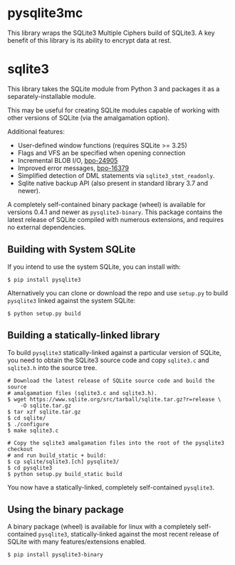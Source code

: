 pysqlite3mc
===========

This library wraps the SQLite3 Multiple Ciphers build of SQLite3. A key benefit
of this library is its ability to encrypt data at rest.

sqlite3
=======

This library takes the SQLite module from Python 3 and packages it as a
separately-installable module.

This may be useful for creating SQLite modules capable of working with other
versions of SQLite (via the amalgamation option).

Additional features:

* User-defined window functions (requires SQLite >= 3.25)
* Flags and VFS an be specified when opening connection
* Incremental BLOB I/O, [bpo-24905](https://github.com/python/cpython/pull/271)
* Improved error messages, [bpo-16379](https://github.com/python/cpython/pull/1108)
* Simplified detection of DML statements via `sqlite3_stmt_readonly`.
* Sqlite native backup API (also present in standard library 3.7 and newer).

A completely self-contained binary package (wheel) is available for versions
0.4.1 and newer as `pysqlite3-binary`. This package contains the latest release
of SQLite compiled with numerous extensions, and requires no external
dependencies.

Building with System SQLite
---------------------------

If you intend to use the system SQLite, you can install with:

```
$ pip install pysqlite3
```

Alternatively you can clone or download the repo and use `setup.py` to
build `pysqlite3` linked against the system SQLite:

```
$ python setup.py build
```

Building a statically-linked library
------------------------------------

To build `pysqlite3` statically-linked against a particular version of SQLite,
you need to obtain the SQLite3 source code and copy `sqlite3.c` and `sqlite3.h`
into the source tree.

```
# Download the latest release of SQLite source code and build the source
# amalgamation files (sqlite3.c and sqlite3.h).
$ wget https://www.sqlite.org/src/tarball/sqlite.tar.gz?r=release \
    -O sqlite.tar.gz
$ tar xzf sqlite.tar.gz
$ cd sqlite/
$ ./configure
$ make sqlite3.c

# Copy the sqlite3 amalgamation files into the root of the pysqlite3 checkout
# and run build_static + build:
$ cp sqlite/sqlite3.[ch] pysqlite3/
$ cd pysqlite3
$ python setup.py build_static build
```

You now have a statically-linked, completely self-contained `pysqlite3`.

Using the binary package
------------------------

A binary package (wheel) is available for linux with a completely
self-contained  `pysqlite3`, statically-linked against the most recent release
of SQLite with many features/extensions enabled.

```
$ pip install pysqlite3-binary
```
